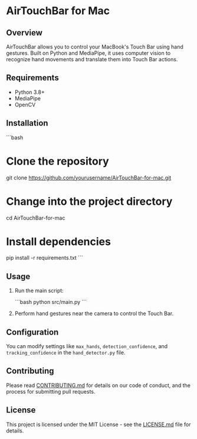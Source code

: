 # AirTouchBar for Mac

## Overview

AirTouchBar allows you to control your MacBook's Touch Bar using hand gestures. Built on Python and MediaPipe, it uses computer vision to recognize hand movements and translate them into Touch Bar actions.

## Requirements

- Python 3.8+
- MediaPipe
- OpenCV

## Installation

\`\`\`bash
# Clone the repository
git clone https://github.com/yourusername/AirTouchBar-for-mac.git

# Change into the project directory
cd AirTouchBar-for-mac

# Install dependencies
pip install -r requirements.txt
\`\`\`

## Usage

1. Run the main script:

    \`\`\`bash
    python src/main.py
    \`\`\`

2. Perform hand gestures near the camera to control the Touch Bar.

## Configuration

You can modify settings like `max_hands`, `detection_confidence`, and `tracking_confidence` in the `hand_detector.py` file.

## Contributing

Please read [CONTRIBUTING.md](CONTRIBUTING.md) for details on our code of conduct, and the process for submitting pull requests.

## License

This project is licensed under the MIT License - see the [LICENSE.md](LICENSE.md) file for details.
